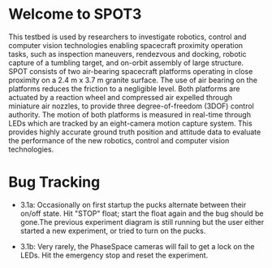 # Welcome to SPOT3

This testbed is used by researchers to investigate robotics, control and computer vision technologies enabling spacecraft proximity operation tasks, such as inspection maneuvers, rendezvous and docking, robotic capture of a tumbling target, and on-orbit assembly of large structure. SPOT consists of two air-bearing spacecraft platforms operating in close proximity on a 2.4 m x 3.7 m granite surface. The use of air bearing on the platforms reduces the friction to a negligible level. Both platforms are actuated by a reaction wheel and compressed air expelled through miniature air nozzles, to provide three degree-of-freedom (3DOF) control authority. The motion of both platforms is measured in real-time through LEDs which are tracked by an eight-camera motion capture system. This provides highly accurate ground truth position and attitude data to evaluate the performance of the new robotics, control and computer vision technologies.

# Bug Tracking

- 3.1a: Occasionally on first startup the pucks alternate between their on/off state. Hit "STOP" float; start the float again and the bug should be gone.The previous experiment diagram is still running but the user 
          either started a new experiment, or tried to turn on the pucks.

- 3.1b: Very rarely, the PhaseSpace cameras will fail to get a lock on the
       LEDs. Hit the emergency stop and reset the experiment.

